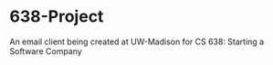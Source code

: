 638-Project
===========

An email client being created at UW-Madison for CS 638: Starting a Software Company
